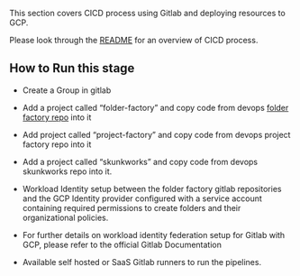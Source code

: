 This section covers CICD process using Gitlab and deploying resources to GCP.

Please look through the [README](https://github.com/google/devops-governance/blob/GDC-phase-kickstarter-1/README.md) for an overview of CICD process.


## How to Run this stage 
* Create a Group in gitlab
* Add a project called “folder-factory” and copy code from devops [folder factory repo](https://github.com/google/devops-governance/tree/GDC-phase-kickstarter-1/examples/guardrails/gitlab/folder-factory) into it
* Add project called “project-factory” and copy code from devops project factory repo into it
* Add a project called “skunkworks” and copy code from devops skunkworks repo into it.
* Workload Identity setup between the folder factory gitlab repositories and the GCP Identity provider configured with a service account containing required permissions to create folders and their organizational policies. 


* For further details on workload identity federation setup for Gitlab with GCP, please refer to the official Gitlab Documentation
* Available self hosted or SaaS Gitlab runners to run the pipelines.

